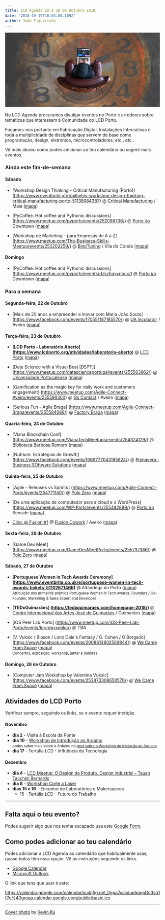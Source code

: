 ```yaml
---
title: LCD Agenda 22 a 28 de Outubro 2018
date: "2018-10-19T10:05:05.169Z"
author: João Figueiredo
---
```


![You got time!](kevin-ku-392517-unsplash.jpg)


Na LCD Agenda procuramos divulgar eventos no Porto e arredores sobre temáticas que interessam à Comunidade do LCD Porto.

Focamos-nos portanto em Fabricação Digital, Instalações Intercativas e toda a multiplicidade de disciplinas que servem de base como programação, design, eletrónica, microcontroladores, etc., etc..

Vê mais abaixo como podes adicionar ao teu calendário ou sugerir mais eventos.


### Ainda este fim-de-semana


#### Sábado

* [Workshop Design Thinking - Critical Manufacturing (Porto)]
(https://www.eventbrite.pt/e/bilhetes-workshop-design-thinking-critical-manufacturing-porto-51138084387)
@ [Critical Manufacturing](http://www.criticalmanufacturing.com/) / Maia
([mapa](https://goo.gl/maps/6dPeYTQeR7m))

* [PyCoffee. Hot coffee and Pythonic discussions]
(https://www.meetup.com/pyporto/events/252098706/)
@ [Porto i/o](http://porto.io/) Downtown
([mapa](https://maps.google.com/?cid=12457545381001472324))

* [Workshop de Marketing - para Empresas de A a Z]
(https://www.meetup.com/The-Business-Skills-Meetup/events/253202259/)
@ [BindTuning](https://bindtuning.com/) / Vila do Conde
([mapa](https://goo.gl/maps/Wyxbbj969Ry))


#### Domingo

* [PyCoffee. Hot coffee and Pythonic discussions]
(https://www.meetup.com/pyporto/events/dzkzhqyxnbcc/)
@ [Porto i/o](http://porto.io/) Downtown
([mapa](https://maps.google.com/?cid=12457545381001472324))



### Para a semana


#### Segunda-feira, 22 de Outubro

* [Mais de 20 anos a empreender e inovar com Maria João Souto]
(https://www.facebook.com/events/170551187185570/)
@ [UA Incubator](http://www.ua.pt/incubator/) / Aveiro
([mapa](https://goo.gl/maps/iiQgJyuJ11x))


#### Terça-feira, 23 de Outubro

* **[LCD Porto - Laboratório Aberto]
(https://www.lcdporto.org/atividades/laboratorio-aberto)**
@ [LCD Porto](https://lcdporto.org/)
([mapa](https://goo.gl/maps/A65zj4ZXTrp))

* [Data Science with a Visual Beat [DSPT]]
(https://www.meetup.com/datascienceportugal/events/255563962/)
@ [Universidade Portucalense](https://www.upt.pt/)
([mapa](https://goo.gl/maps/deEEATz4yDm))

* [Gamification as the magic key for daily work and customers engagement]
(https://www.meetup.com/Agile-Connect-Aveiro/events/255590300)
@ [Go Contact](https://www.gocontact.pt/) / Aveiro
([mapa](https://goo.gl/maps/GiqspEhNJ2z))

* [Serious Fun - Agile Braga]
(https://www.meetup.com/Agile-Connect-Braga/events/255584088/)
@ [Factory Braga](http://factorybraga.com)
([mapa](https://goo.gl/maps/5AD7KjPGgw12))


#### Quarta-feira, 24 de Outubro

* [Viana Blockchain Conf]
(https://www.meetup.com/VianaTechMeetups/events/254324129/)
@ [Biblioteca Barbosa Romero](http://www.estg.ipvc.pt/)
([mapa](https://goo.gl/maps/j3yjPpyqa7B2))

* [Nutrium: Estratégias de Growth]
(https://www.facebook.com/events/1069777043185624/)
@ [Primavera - Business SOftware Solutions](https://pt.primaverabss.com/pt/)
([mapa](https://goo.gl/maps/Gj2TbY5hRd32))


#### Quinta-feira, 25 de Outubro

* [Agile - Releases vs Sprints]
(https://www.meetup.com/Agile-Connect-Porto/events/254771140/)
@ [Polo Zero](http://polozero.fap.pt/)
([mapa](https://maps.google.com/?cid=6452894895241246126))

* [De uma aplicação de computador para a cloud e o WordPress]
(https://www.meetup.com/WP-Porto/events/255482889/)
@ [Porto i/o](http://porto.io/) Seaside
([mapa](https://maps.google.com/?cid=5216069477065432958))

* [Clinc @ Fusion #1](https://www.meetup.com/Aveiro-AI/events/255272490/)
@ [Fusion Cowork](https://fusioncowork.com) / Aveiro
([mapa](https://goo.gl/maps/9Eos5Dgae1B2))


#### Sexta-feira, 26 de Outubro

* [Game Dev Meet]
(https://www.meetup.com/GameDevMeetPorto/events/255737386/)
@ [Polo Zero](http://polozero.fap.pt/)
([mapa](https://maps.google.com/?cid=6452894895241246126))


#### Sábado, 27 de Outubro

* **[Portuguese Women in Tech Awards Ceremony]
(https://www.eventbrite.co.uk/e/portuguese-women-in-tech-awards-tickets-51102671466)**
@ Alfândega do Porto
([mapa](https://goo.gl/maps/7xLNT51n3cz))
<br /><small>Atribuição dos primeiros prémios Portuguese Women in Tech Awards, Founders / Co-Founder, Marketing & Sales Expert and Developer </small>

* **[TEDxGuimarães]
(https://tedxguimaraes.com/homepage-2018/)**
@ [Centro Internacional das Artes José de Guimarães](http://www.ciajg.pt/) / Guimarães
([mapa](https://goo.gl/maps/BVS79UPCiHu))

* [iOS Peer Lab Porto]
(https://www.meetup.com/iOS-Peer-Lab-Porto/events/krvrdqyxnbkc/)
@ TBA

* [V. Vuksic / Blason / Lonz Dale's Fantasy / G. Cohen / O Bergado]
(https://www.facebook.com/events/2008613902506944/)
@ [We Came From Space](http://wecamefromspace.com/)
([mapa](https://goo.gl/maps/KFwZu7p6xCq))<br />
  <small>Concertos, exposição, workshop, jantar e bebidas</small>

#### Domingo, 28 de Outubro

* [Computer Jam Workshop by Valentina Vuksic]
(https://www.facebook.com/events/253873308650570/)
@ [We Came From Space](http://wecamefromspace.com/)
([mapa](https://goo.gl/maps/KFwZu7p6xCq))




## Atividades do LCD Porto

Verificar sempre, seguindo os links, se o evento requer incrição.


#### Novembro

* **dia 2** - Visita à Escola da Ponte
* **dia 10** - [Workshop de Introdução ao Arduino](https://lcdporto.org/atividades/workshop-introducao-ao-arduino)<br />
  <small>podes saber mais sobre o Arduino no [post sobre o Workshop de Iniciação ao Arduino](../workshop-arduino-20181110/)</small>
* **dia 17** - Tertúlia LCD - Influência da Tecnologia


#### Dezembro
* **dia 4** - [LCD Meetup: O Design de Produto, Design Industrial - Tauan Tacchini Bernardo ](https://www.meetup.com/LCD-Meetups/events/255361100/)
* **dia 8** - [Workshop Corte a Laser](https://lcdporto.org/atividades/workshop-de-corte-a-laser-1)
* **dias 15 e 16** - Encontro de Laboratórios e Makerspaces
  * 15 - Tertúlia LCD - Futuro do Trabalho



---

## Falta aqui o teu evento?

Podes sugerir algo que nos tenha escapado usa este [Google Form](https://docs.google.com/forms/d/e/1FAIpQLSd_lOqzaRXBpCmAbJ9ODMuWPgkLzaN4xABgRX6HXPpDSDUB7Q/viewform?usp=sf_link).

## Como podes adicionar ao teu calendário

Podes adicionar a LCD Agenda ao calendário que habitualmente usas, quase todos têm essa opção. Vê as instruções seguindo os links.

* [Google Calendar](https://support.google.com/calendar/answer/37100?co=GENIE.Platform%3DDesktop&hl=en)
* [Microsoft Outlook](https://support.office.com/en-us/article/Import-or-subscribe-to-a-calendar-in-Outlook-com-cff1429c-5af6-41ec-a5b4-74f2c278e98c)

O link que tens que usar é este:

https://calendar.google.com/calendar/ical/jfig.net_0gpa7saiiduptpqg4fc3sq1f7c%40group.calendar.google.com/public/basic.ics


---
<a href="https://unsplash.com/photos/aiyBwbrWWlo" target="_blank">Cover photo</a>
by <a href="http://ikukevk.com" target="_blank">Kevin Ku</a>
